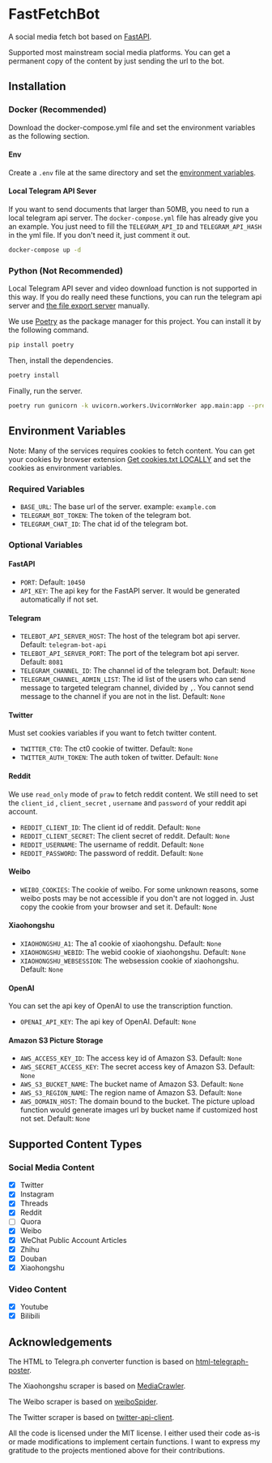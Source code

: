 # FastFetchBot

A social media fetch bot based on [FastAPI](https://fastapi.tiangolo.com/).

Supported most mainstream social media platforms. You can get a permanent copy of the content by just sending the url to the bot.

## Installation

### Docker (Recommended)

Download the docker-compose.yml file and set the environment variables as the following section.

#### Env

Create a `.env` file at the same directory and set the [environment variables](#envrionment-variables).

#### Local Telegram API Sever

If you want to send documents that larger than 50MB, you need to run a local telegram api server. The `docker-compose.yml` file has already give you an example. You just need to fill the `TELEGRAM_API_ID` and `TELEGRAM_API_HASH` in the yml file. If you don't need it, just comment it out.

```bash
docker-compose up -d
```

### Python (Not Recommended)

Local Telegram API sever and video download function is not supported in this way. If you do really need these functions, you can run the telegram api server and [the file export server](https://github.com/aturret/FastFileExporter) manually.

We use [Poetry](https://python-poetry.org/) as the package manager for this project. You can install it by the following command.

```bash
pip install poetry
```

Then, install the dependencies.

```bash
poetry install
```

Finally, run the server.

```bash
poetry run gunicorn -k uvicorn.workers.UvicornWorker app.main:app --preload
```

## Environment Variables

Note: Many of the services requires cookies to fetch content. You can get your cookies by browser extension [Get cookies.txt LOCALLY](https://chrome.google.com/webstore/detail/get-cookiestxt-locally/cclelndahbckbenkjhflpdbgdldlbecc) and set the cookies as environment variables.


### Required Variables

- `BASE_URL`: The base url of the server. example: `example.com`
- `TELEGRAM_BOT_TOKEN`: The token of the telegram bot.
- `TELEGRAM_CHAT_ID`: The chat id of the telegram bot.

### Optional Variables

#### FastAPI

- `PORT`: Default: `10450`
- `API_KEY`: The api key for the FastAPI server. It would be generated automatically if not set.

#### Telegram

- `TELEBOT_API_SERVER_HOST`: The host of the telegram bot api server. Default: `telegram-bot-api`
- `TELEBOT_API_SERVER_PORT`: The port of the telegram bot api server. Default: `8081`
- `TELEGRAM_CHANNEL_ID`: The channel id of the telegram bot. Default: `None`
- `TELEGRAM_CHANNEL_ADMIN_LIST`: The id list of the users who can send message to targeted telegram channel, divided by `,`. You cannot send message to the channel if you are not in the list. Default: `None`

#### Twitter

Must set cookies variables if you want to fetch twitter content.

- `TWITTER_CT0`: The ct0 cookie of twitter. Default: `None`
- `TWITTER_AUTH_TOKEN`: The auth token of twitter. Default: `None`

#### Reddit

We use `read_only` mode of `praw` to fetch reddit content. We still need to set the `client_id` , `client_secret` , `username` and `password` of your reddit api account.

- `REDDIT_CLIENT_ID`: The client id of reddit. Default: `None`
- `REDDIT_CLIENT_SECRET`: The client secret of reddit. Default: `None`
- `REDDIT_USERNAME`: The username of reddit. Default: `None`
- `REDDIT_PASSWORD`: The password of reddit. Default: `None`

#### Weibo

- `WEIBO_COOKIES`: The cookie of weibo. For some unknown reasons, some weibo posts may be not accessible if you don't are not logged in. Just copy the cookie from your browser and set it. Default: `None`

#### Xiaohongshu

- `XIAOHONGSHU_A1`: The a1 cookie of xiaohongshu. Default: `None`
- `XIAOHONGSHU_WEBID`: The webid cookie of xiaohongshu. Default: `None`
- `XIAOHONGSHU_WEBSESSION`: The websession cookie of xiaohongshu. Default: `None`
#### OpenAI

You can set the api key of OpenAI to use the transcription function.

- `OPENAI_API_KEY`: The api key of OpenAI. Default: `None`

#### Amazon S3 Picture Storage

- `AWS_ACCESS_KEY_ID`: The access key id of Amazon S3. Default: `None`
- `AWS_SECRET_ACCESS_KEY`: The secret access key of Amazon S3. Default: `None`
- `AWS_S3_BUCKET_NAME`: The bucket name of Amazon S3. Default: `None`
- `AWS_S3_REGION_NAME`: The region name of Amazon S3. Default: `None`
- `AWS_DOMAIN_HOST`: The domain bound to the bucket. The picture upload function would generate images url by bucket name if customized host not set. Default: `None`

## Supported Content Types

### Social Media Content

- [x] Twitter
- [x] Instagram
- [x] Threads
- [x] Reddit
- [ ] Quora
- [x] Weibo
- [x] WeChat Public Account Articles
- [x] Zhihu
- [x] Douban
- [x] Xiaohongshu

### Video Content

- [x] Youtube
- [x] Bilibili

## Acknowledgements

The HTML to Telegra.ph converter function is based on [html-telegraph-poster](https://github.com/mercuree/html-telegraph-poster).

The Xiaohongshu scraper is based on [MediaCrawler](https://github.com/NanmiCoder/MediaCrawler).

The Weibo scraper is based on [weiboSpider](https://github.com/dataabc/weiboSpider).

The Twitter scraper is based on [twitter-api-client](https://github.com/trevorhobenshield/twitter-api-client).

All the code is licensed under the MIT license. I either used their code as-is or made modifications to implement certain functions. I want to express my gratitude to the projects mentioned above for their contributions.
